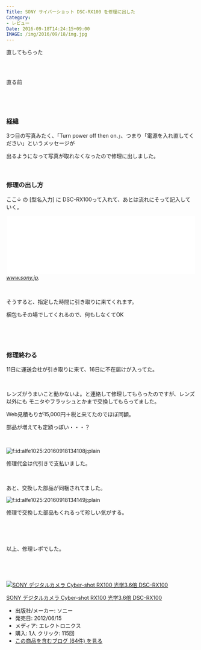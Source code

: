 ```yaml
---
Title: SONY サイバーショット DSC-RX100 を修理に出した
Category:
- レビュー
Date: 2016-09-18T14:24:15+09:00
IMAGE: /img/2016/09/18/img.jpg
---
```


<p>直してもらった</p>
<p><img class="magnifiable" src="/img/2016/09/18/img.jpg" alt="" /></p>
<p> </p>
<p>直る前</p>
<p><img class="magnifiable" src="https://cdn-ak2.f.st-hatena.com/images/fotolife/a/alfe1025/20010319/20010319193010.jpg" alt="" /></p>
<p><img class="magnifiable" src="https://cdn-ak2.f.st-hatena.com/images/fotolife/a/alfe1025/20010319/20010319193020.jpg" alt="" /></p>
<p> </p>

### 経緯

<p>3つ目の写真みたく、「Turn power off then on.」、つまり「電源を入れ直してください」というメッセージが</p>
<p>出るようになって写真が取れなくなったので修理に出しました。</p>
<p> </p>

### 修理の出し方

<p>ここ↓ の [型名入力] に DSC-RX100って入れて、あとは流れにそって記入していく。</p>
<p><iframe class="embed-card embed-webcard" style="display: block; width: 100%; height: 155px; max-width: 500px; margin: auto;" title="修理料金の目安 | 修理のご相談 | サポート・お問い合わせ | ソニー" src="//hatenablog-parts.com/embed?url=https%3A%2F%2Fwww.sony.jp%2Fsupport%2Frepair%2Frepair_price_online.html" frameborder="0" scrolling="no"></iframe><cite class="hatena-citation"><a href="https://www.sony.jp/support/repair/repair_price_online.html">www.sony.jp</a>.</cite></p>
<p> </p>
<p>そうすると、指定した時間に引き取りに来てくれます。</p>
<p>梱包もその場でしてくれるので、何もしなくてOK</p>
<p> </p>
<p> </p>

### 修理終わる

<p>11日に運送会社が引き取りに来て、16日に不在届けが入ってた。</p>
<p> </p>
<p>レンズがうまいこと動かないよ。と連絡して修理してもらったのですが、レンズ以外にも モニタやフラッシュとかまで交換してもらってました。</p>
<p>Web見積もりが15,000円＋税と来てたのでほぼ同額。</p>
<p>部品が増えても定額っぽい・・・？</p>
<p> </p>
<p><img class="hatena-fotolife" title="f:id:alfe1025:20160918134108j:plain" src="https://cdn-ak.f.st-hatena.com/images/fotolife/a/alfe1025/20160918/20160918134108.jpg" alt="f:id:alfe1025:20160918134108j:plain" /></p>
<p>修理代金は代引きで支払いました。</p>
<p> </p>
<p>あと、交換した部品が同梱されてました。</p>
<p><img class="hatena-fotolife" title="f:id:alfe1025:20160918134149j:plain" src="https://cdn-ak.f.st-hatena.com/images/fotolife/a/alfe1025/20160918/20160918134149.jpg" alt="f:id:alfe1025:20160918134149j:plain" /></p>
<p>修理で交換した部品もくれるって珍しい気がする。</p>
<p> </p>
<p> </p>
<p>以上、修理レポでした。</p>
<p> </p>
<p> </p>
<div class="freezed">
<div class="hatena-asin-detail"><a href="http://www.amazon.co.jp/exec/obidos/ASIN/B00898JY8E/ab1025-22/"><img class="hatena-asin-detail-image" title="SONY デジタルカメラ Cyber-shot RX100 光学3.6倍 DSC-RX100" src="http://ecx.images-amazon.com/images/I/41DBnlRMzdL._SL160_.jpg" alt="SONY デジタルカメラ Cyber-shot RX100 光学3.6倍 DSC-RX100" /></a>
<div class="hatena-asin-detail-info">
<p class="hatena-asin-detail-title"><a href="http://www.amazon.co.jp/exec/obidos/ASIN/B00898JY8E/ab1025-22/">SONY デジタルカメラ Cyber-shot RX100 光学3.6倍 DSC-RX100</a></p>
<ul>
<li><span class="hatena-asin-detail-label">出版社/メーカー:</span> ソニー</li>
<li><span class="hatena-asin-detail-label">発売日:</span> 2012/06/15</li>
<li><span class="hatena-asin-detail-label">メディア:</span> エレクトロニクス</li>
<li><span class="hatena-asin-detail-label">購入</span>: 1人 <span class="hatena-asin-detail-label">クリック</span>: 115回</li>
<li><a href="http://d.hatena.ne.jp/asin/B00898JY8E/ab1025-22" target="_blank">この商品を含むブログ (64件) を見る</a></li>
</ul>
</div>
<div class="hatena-asin-detail-foot"> </div>
</div>
</div>
<p> </p>
